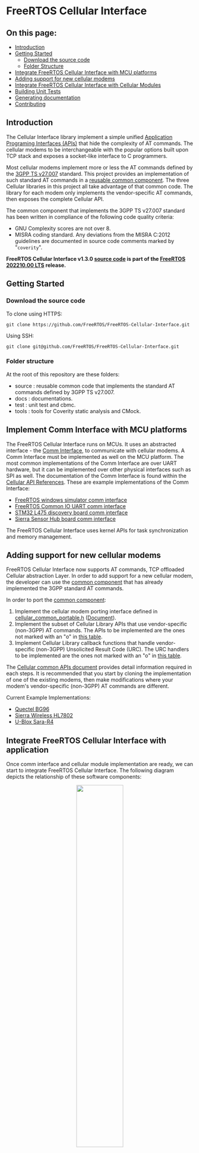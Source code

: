 # FreeRTOS Cellular Interface

## On this page:
* [Introduction](#Introduction)
* [Getting Started](#Getting-Started)
    * [Download the source code](#Download-the-source-code)
    * [Folder Structure](#Folder-Structure)
* [Integrate FreeRTOS Cellular Interface with MCU platforms](#Integrate-FreeRTOS-Cellular-Interface-with-MCU-platforms)
* [Adding support for new cellular modems](#Adding-support-for-new-cellular-modems)
* [Integrate FreeRTOS Cellular Interface with Cellular Modules](#integrate-freertos-cellular-interface-with-cellular-modules)
* [Building Unit Tests](#Building-Unit-Tests)
* [Generating documentation](#Generating-documentation)
* [Contributing](#Contributing)

## Introduction

The Cellular Interface library implement a simple unified [Application Programing Interfaces (APIs)](https://www.freertos.org/Documentation/api-ref/cellular/index.html) that hide the complexity of AT commands. The cellular modems to be interchangeable with the popular options built upon TCP stack and exposes a socket-like interface to C programmers.

Most cellular modems implement more or less the AT commands defined by the [3GPP TS v27.007](https://portal.3gpp.org/desktopmodules/Specifications/SpecificationDetails.aspx?specificationId=1515) standard. This project provides an implementation of such standard AT commands in a [reusable common component](https://github.com/FreeRTOS/FreeRTOS-Cellular-Interface/tree/main/source/include/common). The three Cellular libraries in this project all take advantage of that common code. The library for each modem only implements the vendor-specific AT commands, then exposes the complete Cellular API.

The common component that implements the 3GPP TS v27.007 standard has been written in compliance of the following code quality criteria:

* GNU Complexity scores are not over 8.
* MISRA coding standard. Any deviations from the MISRA C:2012 guidelines are documented in source code comments marked by "`coverity`".

**FreeRTOS Cellular Interface v1.3.0 [source code](https://github.com/FreeRTOS/FreeRTOS-Cellular-Interface/tree/v1.3.0/source) is part of the [FreeRTOS 202210.00 LTS](https://github.com/FreeRTOS/FreeRTOS-LTS/tree/202210.00-LTS) release.**

## Getting Started

### Download the source code

To clone using HTTPS:

```
git clone https://github.com/FreeRTOS/FreeRTOS-Cellular-Interface.git
```

Using SSH:

```
git clone git@github.com/FreeRTOS/FreeRTOS-Cellular-Interface.git
```

### Folder structure

At the root of this repository are these folders:

* source : reusable common code that implements the standard AT commands defined by 3GPP TS v27.007.
* docs : documentations.
* test : unit test and cbmc.
* tools : tools for Coverity static analysis and CMock.

## Implement Comm Interface with MCU platforms

The FreeRTOS Cellular Interface runs on MCUs.  It uses an abstracted interface - the [Comm Interface](https://github.com/FreeRTOS/FreeRTOS-Cellular-Interface/tree/main/source/interface/cellular_comm_interface.h), to communicate with cellular modems. A Comm Interface must be implemented as well on the MCU platform.  The most common implementations of the Comm Interface are over UART hardware, but it can be implemented over other physical interfaces such as SPI as well. The documentation of the Comm Interface is found within the [Cellular API References](https://www.freertos.org/Documentation/api-ref/cellular/cellular_porting.html#cellular_porting_comm_if). These are example implementations of the Comm Interface:

* [FreeRTOS windows simulator comm interface](https://github.com/FreeRTOS/FreeRTOS/blob/main/FreeRTOS-Plus/Demo/FreeRTOS_Cellular_Interface_Windows_Simulator/Common/comm_if_windows.c)
* [FreeRTOS Common IO UART comm interface](https://github.com/aws/amazon-freertos/blob/feature/cellular/vendors/st/boards/stm32l475_discovery/ports/comm_if/comm_if_uart.c)
* [STM32 L475 discovery board comm interface](https://github.com/aws/amazon-freertos/blob/feature/cellular/vendors/st/boards/stm32l475_discovery/ports/comm_if/comm_if_st.c)
* [Sierra Sensor Hub board comm interface](https://github.com/aws/amazon-freertos/blob/feature/cellular/vendors/sierra/boards/sensorhub/ports/comm_if/comm_if_sierra.c)

The FreeRTOS Cellular Interface uses kernel APIs for task synchronization and memory management.

## Adding support for new cellular modems

FreeRTOS Cellular Interface now supports AT commands, TCP offloaded Cellular abstraction Layer. In order to add support for a new cellular modem, the developer can use the [common component](https://github.com/FreeRTOS/FreeRTOS-Cellular-Interface/tree/main/source/include/common) that has already implemented the 3GPP standard AT commands.

In order to port the [common component](https://www.freertos.org/Documentation/api-ref/cellular/cellular_porting_module_guide.html):

1. Implement the cellular modem porting interface defined in [cellular_common_portable.h](https://github.com/FreeRTOS/FreeRTOS-Cellular-Interface/tree/main/source/include/common/cellular_common_portable.h) ([Document](https://www.freertos.org/Documentation/api-ref/cellular/cellular__common__portable_8h.html)).
2. Implement the subset of Cellular Library APIs that use vendor-specific (non-3GPP) AT commands. The APIs to be implemented are the ones not marked with an "o" in [this table](https://www.freertos.org/Documentation/api-ref/cellular/cellular_common__a_p_is.html).
3. Implement Cellular Library callback functions that handle vendor-specific (non-3GPP) Unsolicited Result Code (URC). The URC handlers to be implemented are the ones not marked with an "o" in [this table](https://www.freertos.org/Documentation/api-ref/cellular/cellular_common__u_r_c_handlers.html).

The [Cellular common APIs document](https://www.freertos.org/Documentation/api-ref/cellular/cellular_porting_module_guide.html) provides detail information required in each steps.
It is recommended that you start by cloning the implementation of one of the existing modems, then make modifications where your modem's vendor-specific (non-3GPP) AT commands are different.

 Current Example Implementations:

* [Quectel BG96](https://github.com/FreeRTOS/FreeRTOS-Cellular-Interface-Reference-Quectel-BG96)
* [Sierra Wireless HL7802](https://github.com/FreeRTOS/FreeRTOS-Cellular-Interface-Reference-Sierra-Wireless-HL7802)
* [U-Blox Sara-R4](https://github.com/FreeRTOS/FreeRTOS-Cellular-Interface-Reference-ublox-SARA-R4)

## Integrate FreeRTOS Cellular Interface with application

Once comm interface and cellular module implementation are ready, we can start to integrate
FreeRTOS Cellular Interface. The following diagram depicts the relationship of these software components:
<p align="center"><img src="/docs/plantuml/images/cellular_components.svg" width="50%"><br>

Follow these steps to integrate FreeRTOS Cellular Interface into your project:
1. Clone this repository into your project.
2. Clone one of the refenerce cellular module implementations ( BG96 / HL7802 / SARA-R4 )
or create your own cellular module implementaion in your project.
3. Implement comm interface.
4. Build these software components with your application and execute.

We also provide [Demos for FreeRTOS-Cellular-Interface on Windows simulator](https://github.com/FreeRTOS/FreeRTOS/tree/main/FreeRTOS-Plus/Demo/FreeRTOS_Cellular_Interface_Windows_Simulator)
as references for these three cellular modems example implementations.

## Building Unit Tests

### Checkout CMock Submodule
By default, the submodules in this repository are configured with `update=none` in [.gitmodules](.gitmodules) to avoid increasing clone time and disk space usage of other repositories (like [amazon-freertos](https://github.com/aws/amazon-freertos) that submodules this repository).


To build unit tests, the submodule dependency of CMock is required. Use the following command to clone the submodule:
```
git submodule update --checkout --init --recursive test/unit-test/CMock
```

### Platform Prerequisites

- For building the unit tests, **CMake 3.13.0** or later and a **C90 compiler**.
- For running unit tests, **Ruby 2.0.0** or later is additionally required for the CMock test framework (that we use).
- For running the coverage target, **gcov** and **lcov** are additionally required.

### Steps to build unit tests

1. Go to the root directory of this repository. (Make sure that the **CMock** submodule is cloned as described [above](#checkout-cmock-submodule).)

1. Run the *cmake* command: `cmake -S test -B build`

1. Run this command to build the library and unit tests: `make -C build all`

1. The generated test executables will be present in `build/bin/tests` folder.

1. Run `cd build && ctest` to execute all tests and view the test run summary.

## CBMC

To learn more about CBMC and proofs specifically, review the training material [here](https://model-checking.github.io/cbmc-training).

The `test/cbmc/proofs` directory contains CBMC proofs.

In order to run these proofs you will need to install CBMC and other tools by following the instructions [here](https://model-checking.github.io/cbmc-training/installation.html).

## Reference examples

Please refer to the demos of the Cellular Interface library [here](https://github.com/FreeRTOS/FreeRTOS/tree/main/FreeRTOS-Plus/Demo/FreeRTOS_Cellular_Interface_Windows_Simulator) using FreeRTOS on the Windows simulator platform. These can be used as reference examples for the library API.

## Generating documentation

The Doxygen references were created using Doxygen version 1.9.2. To generate the
Doxygen pages, please run the following command from the root of this repository:

```shell
doxygen docs/doxygen/config.doxyfile
```

## Contributing

See [CONTRIBUTING.md](./.github/CONTRIBUTING.md) for information on contributing.
